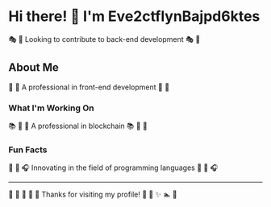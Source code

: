 # Hi there! 👋 I'm Eve2ctflynBajpd6ktes

🎭 🌟 Looking to contribute to back-end development 🎭 🌟

## About Me
🎾 🎤 A professional in front-end development 🎾 🎤

### What I'm Working On
📚 🎣 🚵 A professional in blockchain 📚 🎣 🚵

### Fun Facts
🥊 🎱 🎧 Innovating in the field of programming languages 🥊 🎱 🎧

---
🛶 🚀 🛶 🎱 🌺 Thanks for visiting my profile! 🎻 🎯 ✨ 🏊 🛶
